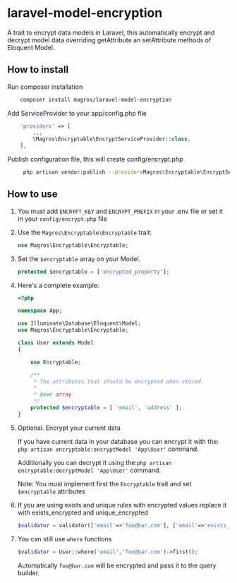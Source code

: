 # laravel-model-encryption
A trait to encrypt data models in Laravel, this automatically encrypt and decrypt model data overriding getAttribute an setAttribute methods of Eloquent Model.
## How to install
Run composer installation
```bash
    composer install magros/laravel-model-encryption
```
    
Add ServiceProvider to your app/config.php file
```php
    'providers' => [
        ...
        \Magros\Encryptable\EncryptServiceProvider::class,
    ],
```
Publish configuration file, this will create config/encrypt.php 
```bash
     php artisan vendor:publish --provider=Magros\Encryptable\EncryptServiceProvider
``` 

## How to use

1.  You must add `ENCRYPT_KEY` and `ENCRYPT_PREFIX` in your .env file or set it in your `config/encrypt.php` file

2. Use the `Magros\Encryptable\Encryptable` trait:
    
    ```php
    use Magros\Encryptable\Encryptable;
    ```  
    
3. Set the `$encryptable` array on your Model.

    ```php
    protected $encryptable = ['encrypted_property'];
    ```
    
4. Here's a complete example:

    ```php
    <?php
    
    namespace App;
    
    use Illuminate\Database\Eloquent\Model;
    use Magros\Encryptable\Encryptable;
    
    class User extends Model
    {
    
        use Encryptable;
    
        /**
         * The attributes that should be encrypted when stored.
         *
         * @var array
         */
        protected $encryptable = [ 'email', 'address' ];
    }
    ```
5. Optional. Encrypt your current data

    If you have current data in your database you can encrypt it with the: `php artisan encryptable:encryptModel 'App\User'` command.
    
    Additionally you can decrypt it using the:`php artisan encryptable:decryptModel 'App\User'` command.
    
    Note: You must implement first the `Encryptable` trait and set `$encryptable` attributes
6. If you are using exists and unique rules with encrypted values replace it with exists_encrypted and unique_encrypted 
    ```php      
   $validator = validator(['email'=>'foo@bar.com'], ['email'=>'exists_encrypted:users,email']);
    ```
7. You can still use `where` functions 
   ```php      
   $validator = User::where('email','foo@bar.com')->first();
   ```
   Automatically `foo@bar.com` will be encrypted and pass it to the query builder.
   

